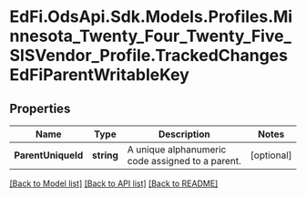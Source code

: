 # EdFi.OdsApi.Sdk.Models.Profiles.Minnesota_Twenty_Four_Twenty_Five_SISVendor_Profile.TrackedChangesEdFiParentWritableKey

## Properties

Name | Type | Description | Notes
------------ | ------------- | ------------- | -------------
**ParentUniqueId** | **string** | A unique alphanumeric code assigned to a parent. | [optional] 

[[Back to Model list]](../README.md#documentation-for-models) [[Back to API list]](../README.md#documentation-for-api-endpoints) [[Back to README]](../README.md)

